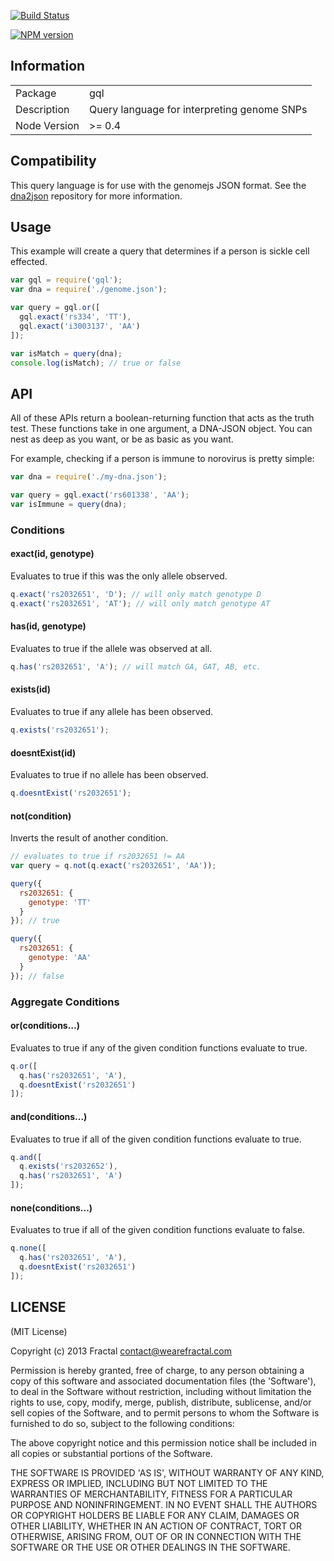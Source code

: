 [![Build Status](https://travis-ci.org/genomejs/gql.png?branch=master)](https://travis-ci.org/genomejs/gql)

[![NPM version](https://badge.fury.io/js/gql.png)](http://badge.fury.io/js/gql)

## Information

<table>
<tr>
<td>Package</td><td>gql</td>
</tr>
<tr>
<td>Description</td>
<td>Query language for interpreting genome SNPs</td>
</tr>
<tr>
<td>Node Version</td>
<td>>= 0.4</td>
</tr>
</table>

## Compatibility

This query language is for use with the genomejs JSON format. See the [dna2json](https://github.com/genomejs/dna2json) repository for more information.

## Usage

This example will create a query that determines if a person is sickle cell effected.

```javascript
var gql = require('gql');
var dna = require('./genome.json');

var query = gql.or([
  gql.exact('rs334', 'TT'),
  gql.exact('i3003137', 'AA')
]);

var isMatch = query(dna);
console.log(isMatch); // true or false
```


## API

All of these APIs return a boolean-returning function that acts as the truth test. These functions take in one argument, a DNA-JSON object. You can nest as deep as you want, or be as basic as you want.

For example, checking if a person is immune to norovirus is pretty simple:

```js
var dna = require('./my-dna.json');

var query = gql.exact('rs601338', 'AA');
var isImmune = query(dna);
```

### Conditions

#### exact(id, genotype)

Evaluates to true if this was the only allele observed.

```javascript
q.exact('rs2032651', 'D'); // will only match genotype D
q.exact('rs2032651', 'AT'); // will only match genotype AT
```

#### has(id, genotype)

Evaluates to true if the allele was observed at all.

```javascript
q.has('rs2032651', 'A'); // will match GA, GAT, AB, etc.
```

#### exists(id)

Evaluates to true if any allele has been observed.

```javascript
q.exists('rs2032651');
```

#### doesntExist(id)

Evaluates to true if no allele has been observed.

```javascript
q.doesntExist('rs2032651');
```

#### not(condition)

Inverts the result of another condition.

```javascript
// evaluates to true if rs2032651 != AA
var query = q.not(q.exact('rs2032651', 'AA'));

query({
  rs2032651: {
    genotype: 'TT'
  }
}); // true

query({
  rs2032651: {
    genotype: 'AA'
  }
}); // false
```

### Aggregate Conditions

#### or(conditions...)

Evaluates to true if any of the given condition functions evaluate to true.

```javascript
q.or([
  q.has('rs2032651', 'A'),
  q.doesntExist('rs2032651')
]);
```

#### and(conditions...)

Evaluates to true if all of the given condition functions evaluate to true.

```javascript
q.and([
  q.exists('rs2032652'),
  q.has('rs2032651', 'A')
]);
```

#### none(conditions...)

Evaluates to true if all of the given condition functions evaluate to false.

```javascript
q.none([
  q.has('rs2032651', 'A'),
  q.doesntExist('rs2032651')
]);
```

## LICENSE

(MIT License)

Copyright (c) 2013 Fractal <contact@wearefractal.com>

Permission is hereby granted, free of charge, to any person obtaining
a copy of this software and associated documentation files (the
'Software'), to deal in the Software without restriction, including
without limitation the rights to use, copy, modify, merge, publish,
distribute, sublicense, and/or sell copies of the Software, and to
permit persons to whom the Software is furnished to do so, subject to
the following conditions:

The above copyright notice and this permission notice shall be
included in all copies or substantial portions of the Software.

THE SOFTWARE IS PROVIDED 'AS IS', WITHOUT WARRANTY OF ANY KIND,
EXPRESS OR IMPLIED, INCLUDING BUT NOT LIMITED TO THE WARRANTIES OF
MERCHANTABILITY, FITNESS FOR A PARTICULAR PURPOSE AND
NONINFRINGEMENT. IN NO EVENT SHALL THE AUTHORS OR COPYRIGHT HOLDERS BE
LIABLE FOR ANY CLAIM, DAMAGES OR OTHER LIABILITY, WHETHER IN AN ACTION
OF CONTRACT, TORT OR OTHERWISE, ARISING FROM, OUT OF OR IN CONNECTION
WITH THE SOFTWARE OR THE USE OR OTHER DEALINGS IN THE SOFTWARE.
